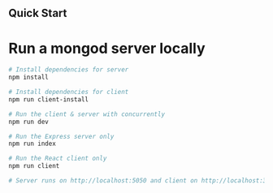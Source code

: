 ## Quick Start

# Run a mongod server locally

```bash
# Install dependencies for server
npm install

# Install dependencies for client
npm run client-install

# Run the client & server with concurrently
npm run dev

# Run the Express server only
npm run index

# Run the React client only
npm run client

# Server runs on http://localhost:5050 and client on http://localhost:3000
```
